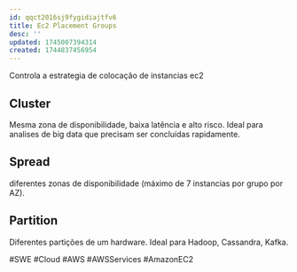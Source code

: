 ```yaml
---
id: qqct2016sj9fygidiajtfv6
title: Ec2 Placement Groups
desc: ''
updated: 1745007394314
created: 1744837456954
---
```


Controla a estrategia de colocação de instancias ec2

## Cluster

Mesma zona de disponibilidade, baixa latência e alto risco. Ideal para analises de big data que precisam ser concluídas rapidamente.

## Spread

diferentes zonas de disponibilidade (máximo de 7 instancias por grupo por AZ).

## Partition

Diferentes partições de um hardware. Ideal para Hadoop, Cassandra, Kafka.

#SWE #Cloud #AWS #AWSServices #AmazonEC2
